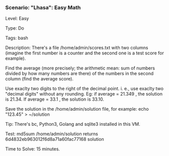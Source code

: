 <h3>Scenario: "Lhasa": Easy Math</h3>

Level: Easy

Type: Do

Tags: bash  

Description: There's a file /home/admin/scores.txt with two columns (imagine the first number is a counter and the second one is a test score for example).

Find the average (more precisely; the arithmetic mean: sum of numbers divided by how many numbers are there) of the numbers in the second column (find the average score).

Use exaclty two digits to the right of the decimal point. i. e., use exaclty two "decimal digits" without any rounding. Eg: if average = 21.349 , the solution is 21.34. If average = 33.1 , the solution is 33.10.

Save the solution in the /home/admin/solution file, for example: echo "123.45" > ~/solution

Tip: There's bc, Python3, Golang and sqlite3 installed in this VM.

Test: md5sum /home/admin/solution returns 6d4832eb963012f6d8a71a60fac77168 solution

Time to Solve: 15 minutes.